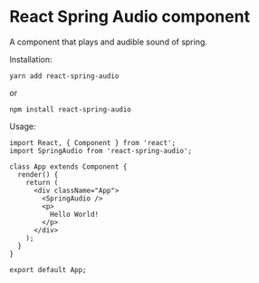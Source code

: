 # React Spring Audio component

A component that plays and audible sound of spring.

Installation:

```
yarn add react-spring-audio
```

or

```
npm install react-spring-audio
```

Usage:

```
import React, { Component } from 'react';
import SpringAudio from 'react-spring-audio';

class App extends Component {
  render() {
    return (
      <div className="App">
        <SpringAudio />
        <p>
          Hello World!
        </p>
      </div>
    );
  }
}

export default App;
```
